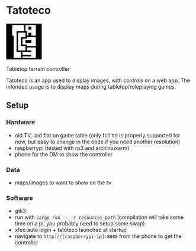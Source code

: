 # Tatoteco

![logo](tatoteco-logo.svg)

Tabletop terrain controller

Tatoteco is an app used to display images, with controls on a web app. The intended usage is to display maps during 
tabletop/roleplaying games. 

## Setup
 
### Hardware
 - old TV, laid flat on game table (only full hd is properly supported for now, but easy to change in the code if you need another resolution)
 - raspberrypi (tested with rp3 and archlinuxarm)
 - phone for the DM to show the controller

### Data
 - maps/images to want to show on the tv


### Software
 - gtk3
 - run with `cargo run -- -r resources_path` (compilation will take some time on a pi, you probably need to setup some swap)
 - xfce auto login + tatoteco launched at startup
 - navigate to `http://[raspberrypi-ip]:8080` from the phone to get the controller